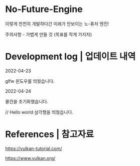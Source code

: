 # No-Future-Engine

이렇게 천천히 개발하다간 미래가 안보이는 노-퓨처 엔진!

주의사항 - 가볍게 만들 것 (목표를 작게 가지자)



# Development log | 업데이트 내역

2022-04-23

glfw 윈도우를 띄웠습니다.

2022-04-24

물칸을 초기화했습니다.

// Hello world 삼각형을 띄웠습니다.




# References | 참고자료

https://vulkan-tutorial.com/

https://www.vulkan.org/


